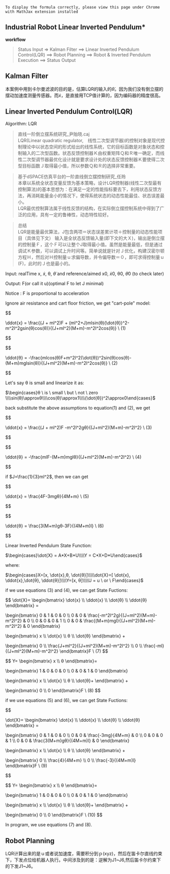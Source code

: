 

```
To display the formula correctly, please view this page under Chrome with MathJax extension installed
```


## Industrial Robot Linear Inverted Pendulum*



**workflow**


>Status Input => Kalman Filter ==>  Linear Inverted Pendulum Control(LQR) ==> Robot Planning ==> Robot & Inverted Pendulum Execution ==> Status Output


## Kalman Filter

本案例中用到卡尔曼滤波的目的是，估算LQR的输入的$\dot{θ}$。因为我们没有倒立摆的摆动加速度测量传感器。而$\dot{x}$，是直接用TCP值计算的，因为编码器的精度很高。

## Linear Inverted Pendulum Control(LQR)


Algorithm: LQR

> 直线一阶倒立摆系统研究_尹贻晓.caj <br>
LQR(Linear quadratic regulator,　线性二次型调节器)的控制对象是现代控制理论中以状态空间的形式给出的线性系统，它的目标函数是对象状态和控制输入的二次型函数。状态反馈控制器Ｋ由权重矩阵Ｑ和Ｒ唯一确定，而线性二次型调节器最优化设计就是要求设计处的状态反馈控制器Ｋ要使得二次型目标函数Ｊ取得最小值，所以参数Ｑ和Ｒ的选择非常重要。

>  基于dSPACE仿真平台的一阶直线倒立摆控制研究_任玲 <br>
本章以系统全状态变量反馈为基本策略，设计LQR控制器(线性二次型最有控制算法)的基本思想为：在满足一定的性能指标要去下，利用状态反馈方法，再消耗能量金小的情况下，使得系统状态的动态性能最佳、状态误差最小。<br>
LQR最优控制算法属于线性反馈的结构，在实际倒立摆控制系统中得到了广泛的应用，具有一定的鲁棒性，动态特性较好。


> 总结 <br>
LQR是能量最优算法，J包含两项＝状态误差累计项＋控制量的动态性能项目（具体见下文）
输入是全状态反馈输入量(即下文的大Ｘ)，输出是倒立摆的控制量Ｆ，这个Ｆ可以让整个J取得最小值。虽然是能量最低，但是通过调试Ｋ参数，可以调试上升时间等。简单说就是针对Ｊ优化，构建汉密尔顿方程Ｈ，然后对Ｈ控制量ｕ求偏导数，并令偏导数＝０，即可求得控制量ｕ(F)，此时的Ｊ也是最小的。



Input: realTime x, $\dot{x}$, θ, $\dot{θ}$ and reference/aimed x0, $\dot{x}0$, θ0, $\dot{θ}0$ (to check later)

Output: F(or call it u)(optimal F to let J minimal)

Notice : F is proportional to acceleration


Ignore air resistance and cart floor friction, we get "cart-pole" model:


$$

\ddot{x} = \frac{(J + ml^2)F + (ml^2+J)mlsin(θ)(\dot{θ})^2-m^2l^2gsin(θ)cos(θ)}{(J+ml^2)(M+m)-m^2l^2cos(θ)}   \ (1)

$$


$$

\ddot{θ} = -\frac{mlcos(θ)F+m^2l^2(\dot{θ})^2sin(θ)cos(θ)-(M+m)mglsin(θ)}{(J+ml^2)(M+m)-m^2l^2cos(θ)} \ (2)

$$


Let's say θ is small and linearize it as:


$\begin{cases}θ \ is \  small \ but  \ not \ zero \\\\sin(θ)\approxθ\\\\cos(θ)\approx1\\\\(\dot{θ})^2\approx0\end{cases}$

back substitute the above assumptions to equation(1) and (2), we  get


$$

\ddot{x} = \frac{(J + ml^2)F -m^2l^2gθ}{(J+ml^2)(M+m)-m^2l^2}   \ (3)

$$


$$

\ddot{θ} = -\frac{mlF-(M+m)mglθ}{(J+ml^2)(M+m)-m^2l^2} \ (4)

$$


if $J=\frac{1}{3}ml^2$, then we can get 

$$

\ddot{x} = \frac{4F-3mgθ}{4M+m}   \ (5)

$$


$$

\ddot{θ} = \frac{3(M+m)gθ-3F}{(4M+m)l} \ (6)

$$

Linear Inverted Pendulum State Function:

$\begin{cases}\dot{X} = A*X+B*U\\\\Y = C*X+D*U\end{cases}$


where:

$\begin{cases}X=[x, \dot{x},θ, \dot{θ}]\\\\\dot{X}=[ \dot{x}, \ddot{x},\dot{θ}, \ddot{θ}]\\\\Y=[x, θ]\\\\U = u \ or \ F\end{cases}$


if we use equations (3) and (4), we can get State Fuctions:

$$
\dot{X}= 
\begin{bmatrix}
    \dot{x} \\\\
    \ddot{x} \\\\
    \dot{θ}  \\\\
    \ddot{θ}
\end{bmatrix} = 

\begin{bmatrix}
    0 & 1 & 0 & 0 \\\\
    0 & 0  & \frac{-m^2l^2g}{(J+ml^2)(M+m)-m^2l^2} & 0 \\\\
    0 & 0 & 0 & 1 \\\\
    0 & 0 & \frac{(M+m)mgl}{(J+ml^2)(M+m)-m^2l^2} & 0
\end{bmatrix} 

\begin{bmatrix}
    x \\\\
    \dot{x} \\\\
    θ \\\\
    \dot{θ}
\end{bmatrix} +

\begin{bmatrix}
    0 \\\\
    \frac{J+ml^2}{(J+ml^2)(M+m)-m^2l^2} \\\\
    0 \\\\
    \frac{-ml}{(J+ml^2)(M+m)-m^2l^2}
\end{bmatrix}F \ (7)
$$


$$
Y=
\begin{bmatrix}
    x \\\\
    θ
\end{bmatrix}=

\begin{bmatrix}
    1 & 0 & 0 & 0 \\\\
    0 & 0 & 1 & 0
\end{bmatrix}

\begin{bmatrix}
    x \\\\
    \dot{x} \\\\
    θ \\\\
    \dot{θ}+ 
\end{bmatrix}  + 

\begin{bmatrix}
    0 \\\\
    0 
\end{bmatrix}F \ (8)
$$

if we use equations (5) and (6), we can get State Fuctions:


$$

\dot{X}= 
\begin{bmatrix}
    \dot{x} \\\\
    \ddot{x} \\\\
    \dot{θ}  \\\\
    \ddot{θ}
\end{bmatrix} = 

\begin{bmatrix}
    0 & 1 & 0 & 0 \\\\
    0 & 0  & \frac{-3mg}{4M+m} & 0 \\\\
    0 & 0 & 0 & 1 \\\\
    0 & 0 & \frac{3(M+m)gθ}{(4M+m)l} & 0
\end{bmatrix} 

\begin{bmatrix}
    x \\\\
    \dot{x} \\\\
    θ \\\\
    \dot{θ}
\end{bmatrix} +

\begin{bmatrix}
    0 \\\\
    \frac{4}{4M+m} \\\\
    0 \\\\
    \frac{-3}{(4M+m)l}
\end{bmatrix}F \ (9)

$$


$$
Y=
\begin{bmatrix}
    x \\\\
    θ
\end{bmatrix}=

\begin{bmatrix}
    1 & 0 & 0 & 0 \\\\
    0 & 0 & 1 & 0
\end{bmatrix}

\begin{bmatrix}
    x \\\\
    \dot{x} \\\\
    θ \\\\
    \dot{θ}+ 
\end{bmatrix}  + 

\begin{bmatrix}
    0 \\\\
    0 
\end{bmatrix}F \ (10)
$$

In program, we use equations (7) and (8).

## Robot Planning

LQR计算出来的是ｕ或者说加速度，需要积分到ｐ(xyz)，然后在笛卡尔直线约束下，下发点位给机器人执行。中间涉及到的是：逆解为J1~J6,然后笛卡尔约束下的下发J1~J6。


